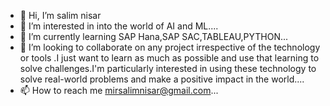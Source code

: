 - 👋 Hi, I’m salim nisar
- 👀 I’m interested in into the world of AI and ML....
- 🌱 I’m currently learning SAP Hana,SAP SAC,TABLEAU,PYTHON...
- 💞️ I’m looking to collaborate on any project irrespective of the technology or tools .I just want to learn as much as possible and use that learning to solve challenges.I'm particularly interested in using these technology to solve real-world problems and make a positive impact in the world....
- 📫 How to reach me mirsalimnisar@gmail.com...

<!---
salimnisar/salimnisar is a ✨ special ✨ repository because its `README.md` (this file) appears on your GitHub profile.
You can click the Preview link to take a look at your changes.
--->
